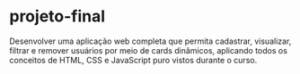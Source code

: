 # projeto-final
Desenvolver uma aplicação web completa que permita cadastrar, visualizar, filtrar
e remover usuários por meio de cards dinâmicos, aplicando todos os conceitos de
HTML, CSS e JavaScript puro vistos durante o curso.
